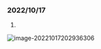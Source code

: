 ### 2022/10/17

1. 

![image-20221017202936306](https://jzh119.oss-cn-beijing.aliyuncs.com/img/image-20221017202936306.png)